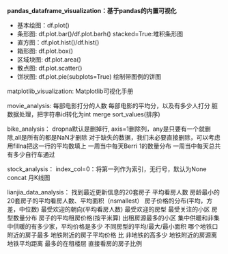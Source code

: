 **pandas_dataframe_visualization：基于pandas的内置可视化**
* 基本绘图：df.plot()
* 条形图: df.plot.bar()/df.plot.barh() stacked=True:堆积条形图
* 直方图：df.plot.hist()/df.hist()
* 箱形图: df.plot.box()
* 区域块图: df.plot.area()
* 散点图: df.plot.scatter()
* 饼状图: df.plot.pie(subplots=True) 绘制带图例的饼图
	
matplotlib_visualization: Matplotlib可视化手册	


movie_analysis:
	每部电影打分的人数
	每部电影的平均分，以及有多少人打分
	脏数据处理，把字符串id转化为int
	merge
	sort_values(排序)
	
bike_analysis：
	dropna默认是删掉行, axis=1删除列，any是只要有一个就删除,all是所有的都是NaN才删除
	对于缺失的数据，我们未必要直接删除，可以考虑用fillna把这一行的平均数填上
	一周当中每天Berri 1的数量分布
	一周当中每天总共有多少自行车通过
	
stock_analysis：
	index_col=0：将第一列作为索引，无行号，默认为None
	concat
	月K线图

lianjia_data_analysis：
	找到最近更新信息的20套房子
	平均看房人数
	房龄最小的20套房子的平均看房人数、平均面积（nsmallest）
	房子价格的分布(平均，方差，中位数)
	最受欢迎的朝向(平均看房人数)
	最受欢迎的房型
	最受关注的小区
	房型数量分布
	房子的平均租房价格(按平米算)
	出租房源最多的小区
	集中供暖和非集中供暖的有多少家，平均价格是多少
	不同房型的平均/最大/最小面积
	 哪个地铁口附近的房子最多
	 地铁附近的房子平均价格 比 非地铁的高多少
	 地铁附近的房源离地铁平均距离
	 最多的在租楼层
	 直接看房的房子比例
